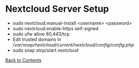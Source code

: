 # Nextcloud Server Setup

- sudo nextcloud.manual-install \<username\> \<password\>
- sudo nextcloud.enable-https self-signed
- sudo ufw allow 80,443/tcp
- Edit trusted domains in */var/snap/nextcloud/current/nextcloud/config/config.php*
- sudo snap stop/start nextcloud

[Back to Contents](../README.md)
